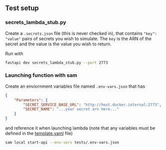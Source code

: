 ## Test setup

### secrets_lambda_stub.py

Create a `.secrets.json` file (this is never checked in), that contains `"key": "value"` pairs of secrets you wish to simulate.  The `key` is the ARN of the secret and the value is the value you wish to return.

Run with
```bash
fastapi dev secrets_lambda_stub.py --port 2773
```

### Launching function with sam

Create an enviornment variables file named `.env-vars.json` that has 
```json
{
    "Parameters": {
        "SECRET_SERVICE_BASE_URL": "http://host.docker.internal:2773",
        "SECRET_NAME": "...your secret arn here..."
    }
}
```

and reference it when launching lambda (note that any variables must be defined in the [template.yaml](../template.yaml) file)
```bash
sam local start-api --env-vars tests/.env-vars.json
```